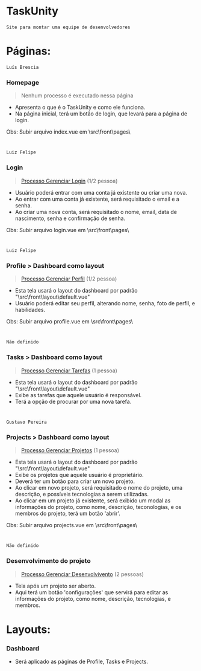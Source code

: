 # **TaskUnity**

```Site para montar uma equipe de desenvolvedores```

#

# **Páginas:**

```Luís Brescia```
### **Homepage**
> Nenhum processo é executado nessa página
- Apresenta o que é o TaskUnity e como ele funciona.
- Na página inicial, terá um botão de login, que levará para a página de login.

Obs: Subir arquivo index.vue em \src\front\pages\

#

```Luiz Felipe```
### **Login**
> [Processo Gerenciar Login](/docs/processos/GerenciarLogin.md) (1/2 pessoa)
- Usuário poderá entrar com uma conta já existente ou criar uma nova.
- Ao entrar com uma conta já existente, será requisitado o email e a senha.
- Ao criar uma nova conta, será requisitado o nome, email, data de nascimento, senha e confirmação de senha.

Obs: Subir arquivo login.vue em \src\front\pages\

#

```Luiz Felipe```
### **Profile** > Dashboard como layout
> [Processo Gerenciar Perfil](/docs/processos/GerenciarPerfil.md) (1/2 pessoa)
- Esta tela usará o layout do dashboard por padrão "\src\front\layout\default.vue"
- Usuário poderá editar seu perfil, alterando nome, senha, foto de perfil, e habilidades.

Obs: Subir arquivo profile.vue em \src\front\pages\
        
#

```Não definido```
### **Tasks** > Dashboard como layout
> [Processo Gerenciar Tarefas](/docs/processos/GerenciarTarefas.md) (1 pessoa)
- Esta tela usará o layout do dashboard por padrão "\src\front\layout\default.vue"
- Exibe as tarefas que aquele usuário é responsável.
- Terá a opção de procurar por uma nova tarefa.

#

```Gustavo Pereira```
### **Projects** > Dashboard como layout
> [Processo Gerenciar Projetos](/docs/processos/GerenciarProjetos.md) (1 pessoa)
- Esta tela usará o layout do dashboard por padrão "\src\front\layout\default.vue"
- Exibe os projetos que aquele usuário é proprietário.
- Deverá ter um botão para criar um novo projeto.
- Ao clicar em novo projeto, será requisitado o nome do projeto, uma descrição, e possíveis tecnologias a serem utilizadas.
- Ao clicar em um projeto já existente, será exibido um modal as informações do projeto, como nome, descrição, teconologias, e os membros do projeto, terá um botão 'abrir'.

Obs: Subir arquivo projects.vue em \src\front\pages\

#

```Não definido```
### **Desenvolvimento do projeto**
> [Processo Gerenciar Desenvolvivento](/docs/processos/GerenciarDesenvolvimento.md) (2 pessoas)
- Tela após um projeto ser aberto.
- Aqui terá um botão 'configurações' que servirá para editar as informações do projeto, como nome, descrição, tecnologias, e membros.

# **Layouts:**

### **Dashboard**

- Será aplicado as páginas de Profile, Tasks e Projects.

#